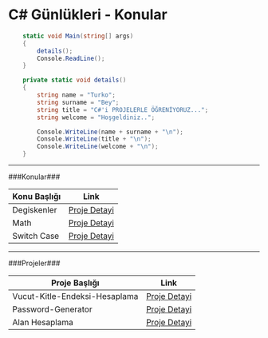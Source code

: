 
# C# Günlükleri - Konular

```csharp
	static void Main(string[] args)
	{
		details();
		Console.ReadLine();
	}

	private static void details()
	{
		string name = "Turko";
		string surname = "Bey";
		string title = "C#'i PROJELERLE ÖĞRENİYORUZ...";
		string welcome = "Hoşgeldiniz..";

		Console.WriteLine(name + surname + "\n");
		Console.WriteLine(title + "\n");
		Console.WriteLine(welcome + "\n");
	}
```

----
                    
###Konular###
                    
Konu Başlığı  | Link
------------- | -------------
Degiskenler  | [Proje Detayi](https://github.com/TurkoBey/CSharp-Gunlukleri/tree/master/CSharp-Degiskenler)
Math  | [Proje Detayi](https://github.com/TurkoBey/CSharp-Gunlukleri/tree/master/CSharp-Math-Kutuphanesi)
Switch Case  | [Proje Detayi](https://github.com/TurkoBey/CSharp-Gunlukleri/tree/master/CSharp-Switch-Case)
----
                    
###Projeler###
                    
Proje Başlığı  | Link
------------- | -------------
Vucut-Kitle-Endeksi-Hesaplama  | [Proje Detayi](https://github.com/TurkoBey/Vucut-Kitle-Indeksi-Hesaplama)
Password-Generator | [Proje Detayi](https://github.com/TurkoBey/Password-Generator)
Alan Hesaplama  | [Proje Detayi](https://github.com/TurkoBey/CSharp-Gunlukleri/tree/master/CSharp-Alan-Hesaplama)
